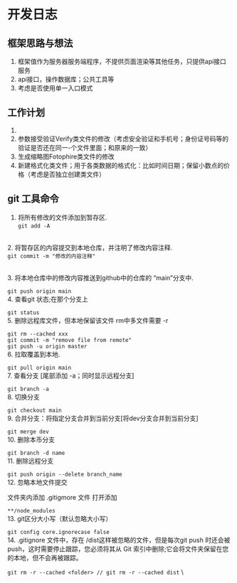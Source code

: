 # 开发日志 #

## 框架思路与想法 ##

1. 框架值作为服务器服务端程序，不提供页面渲染等其他任务，只提供api接口服务
2. api接口，操作数据库；公共工具等
3. 考虑是否使用单一入口模式

## 工作计划 ##

1.
2. 参数接受验证Verify类文件的修改（考虑安全验证和手机号；身份证号码等的验证是否还在同一-个文件里面；和原来的一致）
3. 生成缩略图Fotophire类文件的修改
4. 新建格式化类文件；用于各类数据的格式化：比如时间日期；保留小数点的价格（考虑是否独立创建类文件）

## git 工具命令 ##

1. 将所有修改的文件添加到暂存区.
\
``
git add -A
``

\
2. 将暂存区的内容提交到本地仓库，并注明了修改内容注释.
\
``
git commit -m "修改的内容注释"
``

\
3. 将本地仓库中的修改内容推送到github中的仓库的 “main”分支中.

``
git push origin main
``
\
4. 查看git 状态;在那个分支上

``
git status
``
\
5. 删除远程库文件，但本地保留该文件    rm中多文件需要 -r

``
git rm --cached xxx
``
\
``
git commit -m "remove file from remote"
``
\
``
git push -u origin master
``
\
6. 拉取覆盖到本地.

``
git pull origin main
``
\
7. 查看分支 [尾部添加 -a；同时显示远程分支]

``
git branch -a
``
\
8. 切换分支

``
git checkout main
``
\
9. 合并分支：将指定分支合并到当前分支[将dev分支合并到当前分支]

``
git merge dev
``
\
10. 删除本币分支

``
git branch -d name
``
\
11. 删除远程分支

``
git push origin --delete branch_name
``
\
12. 忽略本地文件提交

文件夹内添加 .gitigmore 文件
打开添加

``
**/node_modules
``
\
13. git区分大小写（默认忽略大小写）

``
git config core.ignorecase false
``
\
14. .gitignore 文件中，存在 /dist这样被忽略的文件，但是每次git push 时还会被push，这时需要停止跟踪，您必须将其从 Git 索引中删除;它会将文件夹保留在您的本地，但不会再被跟踪。

``
git rm -r --cached <folder> // git rm -r --cached dist
``
\
